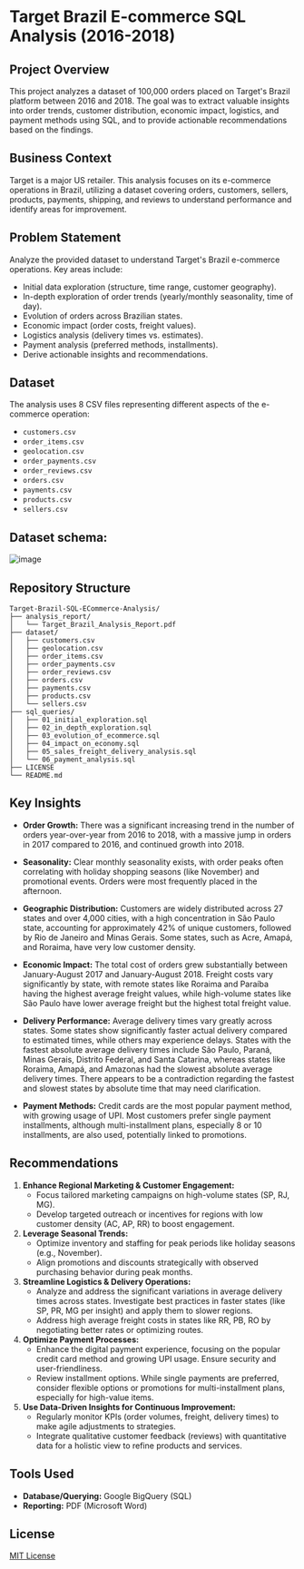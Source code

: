# Target Brazil E-commerce SQL Analysis (2016-2018)

## Project Overview

This project analyzes a dataset of 100,000 orders placed on Target's Brazil platform between 2016 and 2018. The goal was to extract valuable insights into order trends, customer distribution, economic impact, logistics, and payment methods using SQL, and to provide actionable recommendations based on the findings.

## Business Context

Target is a major US retailer. This analysis focuses on its e-commerce operations in Brazil, utilizing a dataset covering orders, customers, sellers, products, payments, shipping, and reviews to understand performance and identify areas for improvement.

## Problem Statement

Analyze the provided dataset to understand Target's Brazil e-commerce operations. Key areas include:
* Initial data exploration (structure, time range, customer geography).
* In-depth exploration of order trends (yearly/monthly seasonality, time of day).
* Evolution of orders across Brazilian states.
* Economic impact (order costs, freight values).
* Logistics analysis (delivery times vs. estimates).
* Payment analysis (preferred methods, installments).
* Derive actionable insights and recommendations.

## Dataset

The analysis uses 8 CSV files representing different aspects of the e-commerce operation:
* `customers.csv`
* `order_items.csv`
* `geolocation.csv`
* `order_payments.csv` 
* `order_reviews.csv`
* `orders.csv`
* `payments.csv`
* `products.csv`
* `sellers.csv`

## Dataset schema:

![image](https://github.com/user-attachments/assets/6087fa7e-6597-41a5-b2a8-353d68633482)

## Repository Structure

```text
Target-Brazil-SQL-ECommerce-Analysis/
├── analysis_report/
│   └── Target_Brazil_Analysis_Report.pdf
├── dataset/
│   ├── customers.csv
│   ├── geolocation.csv
│   ├── order_items.csv
│   ├── order_payments.csv
│   ├── order_reviews.csv
│   ├── orders.csv
│   ├── payments.csv
│   ├── products.csv
│   └── sellers.csv
├── sql_queries/
│   ├── 01_initial_exploration.sql
│   ├── 02_in_depth_exploration.sql
│   ├── 03_evolution_of_ecommerce.sql
│   ├── 04_impact_on_economy.sql
│   ├── 05_sales_freight_delivery_analysis.sql
│   └── 06_payment_analysis.sql
├── LICENSE
└── README.md
```

## Key Insights

* **Order Growth:** There was a significant increasing trend in the number of orders year-over-year from 2016 to 2018, with a massive jump in orders in 2017 compared to 2016, and continued growth into 2018.

* **Seasonality:** Clear monthly seasonality exists, with order peaks often correlating with holiday shopping seasons (like November) and promotional events. Orders were most frequently placed in the afternoon.

* **Geographic Distribution:** Customers are widely distributed across 27 states and over 4,000 cities, with a high concentration in São Paulo state, accounting for approximately 42% of unique customers, followed by Rio de Janeiro and Minas Gerais. Some states, such as Acre, Amapá, and Roraima, have very low customer density.

* **Economic Impact:** The total cost of orders grew substantially between January-August 2017 and January-August 2018. Freight costs vary significantly by state, with remote states like Roraima and Paraíba having the highest average freight values, while high-volume states like São Paulo have lower average freight but the highest total freight value.

* **Delivery Performance:** Average delivery times vary greatly across states. Some states show significantly faster actual delivery compared to estimated times, while others may experience delays. States with the fastest absolute average delivery times include São Paulo, Paraná, Minas Gerais, Distrito Federal, and Santa Catarina, whereas states like Roraima, Amapá, and Amazonas had the slowest absolute average delivery times. There appears to be a contradiction regarding the fastest and slowest states by absolute time that may need clarification.

* **Payment Methods:** Credit cards are the most popular payment method, with growing usage of UPI. Most customers prefer single payment installments, although multi-installment plans, especially 8 or 10 installments, are also used, potentially linked to promotions.
## Recommendations

1.  **Enhance Regional Marketing & Customer Engagement:**
    * Focus tailored marketing campaigns on high-volume states (SP, RJ, MG).
    * Develop targeted outreach or incentives for regions with low customer density (AC, AP, RR) to boost engagement.
2.  **Leverage Seasonal Trends:**
    * Optimize inventory and staffing for peak periods like holiday seasons (e.g., November).
    * Align promotions and discounts strategically with observed purchasing behavior during peak months.
3.  **Streamline Logistics & Delivery Operations:**
    * Analyze and address the significant variations in average delivery times across states. Investigate best practices in faster states (like SP, PR, MG per insight) and apply them to slower regions.
    * Address high average freight costs in states like RR, PB, RO by negotiating better rates or optimizing routes.
4.  **Optimize Payment Processes:**
    * Enhance the digital payment experience, focusing on the popular credit card method and growing UPI usage. Ensure security and user-friendliness.
    * Review installment options. While single payments are preferred, consider flexible options or promotions for multi-installment plans, especially for high-value items.
5.  **Use Data-Driven Insights for Continuous Improvement:**
    * Regularly monitor KPIs (order volumes, freight, delivery times) to make agile adjustments to strategies.
    * Integrate qualitative customer feedback (reviews) with quantitative data for a holistic view to refine products and services.

## Tools Used

* **Database/Querying:** Google BigQuery (SQL)
* **Reporting:** PDF (Microsoft Word)

## License
[MIT License](LICENSE) 
